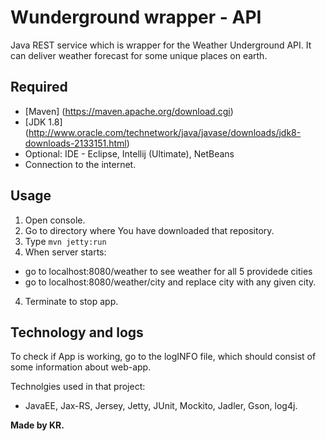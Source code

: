 # Wunderground wrapper - API

Java REST service which is wrapper for the Weather Underground API. It can deliver weather forecast for some unique places on earth.

## Required
* [Maven] (https://maven.apache.org/download.cgi)
* [JDK 1.8] (http://www.oracle.com/technetwork/java/javase/downloads/jdk8-downloads-2133151.html)
* Optional: IDE - Eclipse, Intellij (Ultimate), NetBeans
* Connection to the internet.

## Usage 
1. Open console.
2. Go to directory where You have downloaded that repository. 
2. Type ```mvn jetty:run```
3. When server starts:
  - go to localhost:8080/weather to see weather for all 5 providede cities
  - go to localhost:8080/weather/city and replace city with any given city.
4. Terminate to stop app.

## Technology and logs
To check if App is working, go to the logINFO file, which should consist of some information about web-app.

Technolgies used in that project: 
- JavaEE, Jax-RS, Jersey, Jetty, JUnit, Mockito, Jadler, Gson, log4j. 

**Made by KR.**